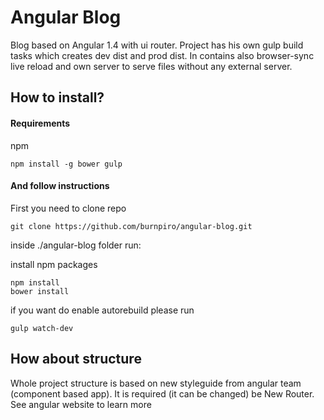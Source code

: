 # Angular Blog

Blog based on Angular 1.4 with ui router. Project has his own gulp build tasks which creates dev dist and prod dist. In contains also browser-sync live reload and own server to serve files without any external server.

## How to install?

#### Requirements

npm

    npm install -g bower gulp



#### And follow instructions

First you need to clone repo

    git clone https://github.com/burnpiro/angular-blog.git

inside ./angular-blog folder run:

install npm packages

    npm install
    bower install

if you want do enable autorebuild please run

    gulp watch-dev


## How about structure

Whole project structure is based on new styleguide from angular team (component based app). It is required (it can be changed) be New Router. See angular website to learn more
